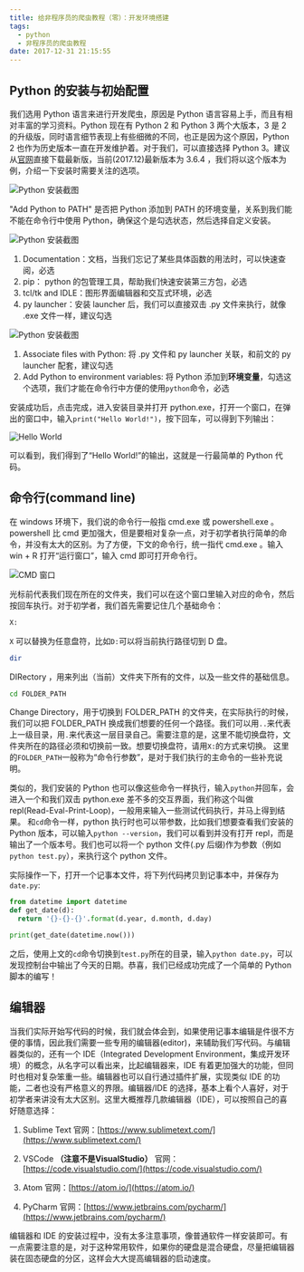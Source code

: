 ```yaml
---
title: 给非程序员的爬虫教程（零）：开发环境搭建
tags:
  - python
  - 非程序员的爬虫教程
date: 2017-12-31 21:15:55
---
```


## Python 的安装与初始配置
我们选用 Python 语言来进行开发爬虫，原因是 Python 语言容易上手，而且有相对丰富的学习资料。Python 现在有 Python 2 和 Python 3 两个大版本，3 是 2 的升级版，同时语言细节表现上有些细微的不同，也正是因为这个原因，Python 2 也作为历史版本一直在开发维护着。对于我们，可以直接选择 Python 3。建议从[官网](https://www.python.org/downloads/)直接下载最新版，当前(2017.12)最新版本为 3.6.4 ，我们将以这个版本为例，介绍一下安装时需要关注的选项。
<!-- more -->

![Python 安装截图](http://ww1.sinaimg.cn/large/9f9426adgy1fn08jrek25j20im0bg750.jpg)

"Add Python to PATH" 是否把 Python 添加到 PATH 的环境变量，关系到我们能不能在命令行中使用 Python，确保这个是勾选状态，然后选择自定义安装。

![Python 安装截图](http://ww1.sinaimg.cn/large/9f9426adgy1fn08kbiuxkj20im0bg74w.jpg)

1. Documentation：文档，当我们忘记了某些具体函数的用法时，可以快速查阅，必选
2. pip： python 的包管理工具，帮助我们快速安装第三方包，必选
3. tcl/tk and IDLE：图形界面编辑器和交互式环境，必选
4. py launcher：安装 launcher 后，我们可以直接双击 .py 文件来执行，就像 .exe 文件一样，建议勾选

![Python 安装截图](http://ww1.sinaimg.cn/large/9f9426adgy1fn08ktduavj20im0bgmxw.jpg)

1. Associate files with Python: 将 .py 文件和 py launcher 关联，和前文的 py launcher 配套，建议勾选
2. Add Python to environment variables: 将 Python 添加到**环境变量**，勾选这个选项，我们才能在命令行中方便的使用`python`命令，必选

安装成功后，点击完成，进入安装目录并打开 python.exe，打开一个窗口，在弹出的窗口中，输入`print("Hello World!")`，按下回车，可以得到下列输出：

![Hello World](http://ww1.sinaimg.cn/large/9f9426adgy1fn09daqlh2j20it0camxp.jpg)

可以看到，我们得到了“Hello World!”的输出，这就是一行最简单的 Python 代码。

## 命令行(command line)
在 windows 环境下，我们说的命令行一般指 cmd.exe 或 powershell.exe 。powershell 比 cmd 更加强大，但是要相对复杂一点，对于初学者执行简单的命令，并没有太大的区别。为了方便，下文的命令行，统一指代 cmd.exe 。输入 win + R 打开“运行窗口”，输入 cmd 即可打开命令行。

![CMD 窗口](http://ww1.sinaimg.cn/large/9f9426adgy1fn08myyw9aj20it0caglu.jpg)

光标前代表我们现在所在的文件夹，我们可以在这个窗口里输入对应的命令，然后按回车执行。对于初学者，我们首先需要记住几个基础命令：

```bash
X:
```
`X` 可以替换为任意盘符，比如`D:`可以将当前执行路径切到 D 盘。

```bash
dir
```
DIRectory ，用来列出（当前）文件夹下所有的文件，以及一些文件的基础信息。

```bash
cd FOLDER_PATH
```
Change Directory，用于切换到 FOLDER_PATH 的文件夹，在实际执行的时候，我们可以把 FOLDER_PATH 换成我们想要的任何一个路径。我们可以用`..`来代表上一级目录，用`.`来代表这一层目录自己。需要注意的是，这里不能切换盘符，文件夹所在的路径必须和切换前一致。想要切换盘符，请用`X:`的方式来切换。
这里的`FOLDER_PATH`一般称为“命令行参数”，是对于我们执行的主命令的一些补充说明。

类似的，我们安装的 Python 也可以像这些命令一样执行，输入`python`并回车，会进入一个和我们双击 python.exe 差不多的交互界面，我们称这个叫做 repl(Read-Eval-Print-Loop)，一般用来输入一些测试代码执行，并马上得到结果。
和`cd`命令一样，python 执行时也可以带参数，比如我们想要查看我们安装的 Python 版本，可以输入`python --version`，我们可以看到并没有打开 repl，而是输出了一个版本号。我们也可以将一个 python 文件(.py 后缀)作为参数（例如`python test.py`），来执行这个 python 文件。

实际操作一下，打开一个记事本文件，将下列代码拷贝到记事本中，并保存为`date.py`:
```python
from datetime import datetime
def get_date(d):
  return '{}-{}-{}'.format(d.year, d.month, d.day)

print(get_date(datetime.now()))
```
之后，使用上文的`cd`命令切换到`test.py`所在的目录，输入`python date.py`，可以发现控制台中输出了今天的日期。恭喜，我们已经成功完成了一个简单的 Python 脚本的编写！

## 编辑器
当我们实际开始写代码的时候，我们就会体会到，如果使用记事本编辑是件很不方便的事情，因此我们需要一些专用的编辑器(editor)，来辅助我们写代码。与编辑器类似的，还有一个 IDE（Integrated Development Environment，集成开发环境）的概念，从名字可以看出来，比起编辑器来，IDE 有着更加强大的功能，但同时也相对复杂笨重一些。编辑器也可以自行通过插件扩展，实现类似 IDE 的功能，二者也没有严格意义的界限。编辑器/IDE 的选择，基本上看个人喜好，对于初学者来讲没有太大区别。这里大概推荐几款编辑器（IDE），可以按照自己的喜好随意选择：

1. Sublime Text
官网：[https://www.sublimetext.com/](https://www.sublimetext.com/)

2. VSCode **（注意不是VisualStudio）**
官网：[https://code.visualstudio.com/](https://code.visualstudio.com/)

3. Atom
官网：[https://atom.io/](https://atom.io/)

4. PyCharm
官网：[https://www.jetbrains.com/pycharm/](https://www.jetbrains.com/pycharm/)

编辑器和 IDE 的安装过程中，没有太多注意事项，像普通软件一样安装即可。有一点需要注意的是，对于这种常用软件，如果你的硬盘是混合硬盘，尽量把编辑器装在固态硬盘的分区，这样会大大提高编辑器的启动速度。

